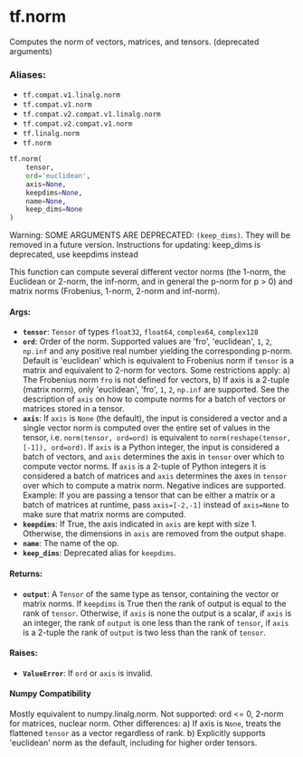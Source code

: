 <div itemscope itemtype="http://developers.google.com/ReferenceObject">
<meta itemprop="name" content="tf.norm" />
<meta itemprop="path" content="Stable" />
</div>

# tf.norm

Computes the norm of vectors, matrices, and tensors. (deprecated arguments)

### Aliases:

* `tf.compat.v1.linalg.norm`
* `tf.compat.v1.norm`
* `tf.compat.v2.compat.v1.linalg.norm`
* `tf.compat.v2.compat.v1.norm`
* `tf.linalg.norm`
* `tf.norm`

``` python
tf.norm(
    tensor,
    ord='euclidean',
    axis=None,
    keepdims=None,
    name=None,
    keep_dims=None
)
```

<!-- Placeholder for "Used in" -->

Warning: SOME ARGUMENTS ARE DEPRECATED: `(keep_dims)`. They will be removed in a future version.
Instructions for updating:
keep_dims is deprecated, use keepdims instead

This function can compute several different vector norms (the 1-norm, the
Euclidean or 2-norm, the inf-norm, and in general the p-norm for p > 0) and
matrix norms (Frobenius, 1-norm, 2-norm and inf-norm).

#### Args:


* <b>`tensor`</b>: `Tensor` of types `float32`, `float64`, `complex64`, `complex128`
* <b>`ord`</b>: Order of the norm. Supported values are 'fro', 'euclidean',
  `1`, `2`, `np.inf` and any positive real number yielding the corresponding
  p-norm. Default is 'euclidean' which is equivalent to Frobenius norm if
  `tensor` is a matrix and equivalent to 2-norm for vectors.
  Some restrictions apply:
    a) The Frobenius norm `fro` is not defined for vectors,
    b) If axis is a 2-tuple (matrix norm), only 'euclidean', 'fro', `1`,
       `2`, `np.inf` are supported.
  See the description of `axis` on how to compute norms for a batch of
  vectors or matrices stored in a tensor.
* <b>`axis`</b>: If `axis` is `None` (the default), the input is considered a vector
  and a single vector norm is computed over the entire set of values in the
  tensor, i.e. `norm(tensor, ord=ord)` is equivalent to
  `norm(reshape(tensor, [-1]), ord=ord)`.
  If `axis` is a Python integer, the input is considered a batch of vectors,
  and `axis` determines the axis in `tensor` over which to compute vector
  norms.
  If `axis` is a 2-tuple of Python integers it is considered a batch of
  matrices and `axis` determines the axes in `tensor` over which to compute
  a matrix norm.
  Negative indices are supported. Example: If you are passing a tensor that
  can be either a matrix or a batch of matrices at runtime, pass
  `axis=[-2,-1]` instead of `axis=None` to make sure that matrix norms are
  computed.
* <b>`keepdims`</b>: If True, the axis indicated in `axis` are kept with size 1.
  Otherwise, the dimensions in `axis` are removed from the output shape.
* <b>`name`</b>: The name of the op.
* <b>`keep_dims`</b>: Deprecated alias for `keepdims`.


#### Returns:


* <b>`output`</b>: A `Tensor` of the same type as tensor, containing the vector or
  matrix norms. If `keepdims` is True then the rank of output is equal to
  the rank of `tensor`. Otherwise, if `axis` is none the output is a scalar,
  if `axis` is an integer, the rank of `output` is one less than the rank
  of `tensor`, if `axis` is a 2-tuple the rank of `output` is two less
  than the rank of `tensor`.


#### Raises:


* <b>`ValueError`</b>: If `ord` or `axis` is invalid.



#### Numpy Compatibility
Mostly equivalent to numpy.linalg.norm.
Not supported: ord <= 0, 2-norm for matrices, nuclear norm.
Other differences:
  a) If axis is `None`, treats the flattened `tensor` as a vector
   regardless of rank.
  b) Explicitly supports 'euclidean' norm as the default, including for
   higher order tensors.

